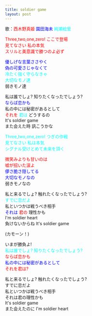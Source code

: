 ```yaml
---
title: soldier game
layout: post
---
```

歌：<font color="red">西木野真姫</font> <font color="blue">園田海未</font> <font color="cyan">絢瀬絵里</font>

<p><font color="red">Three,two,one,zero! ここで登場<br />
見てなさい 私の本気<br />
スリルと美意識で勝つのよ必ず</font></p>

<p><font color="blue">優しげな言葉ささやく<br />
偽の可愛さじゃなくて</font><br />
<font color="cyan">冷たく強く守らなきゃ<br />
大切なモノ達</font><br />
弱きモノ達</p>

<p>私は誰でしょ? 知りたくなったでしょう?<br />
<font color="blue">ならば恋かも</font><br />
私の中には秘密があるとして<br />
<font color="red">それを</font> <font color="cyan">君は</font> どうするの<br />
It's soldier game<br />
また会えた時 訊こうかな</p>

<p><font color="cyan">Three,two,one,zero! つぎの作戦<br />
見てなさい 私は本気<br />
シグナル受けとめて未来を頂く</font></p>

<p><font color="red">微笑みよりも甘いのは<br />
嘘が招いた涙よ</font><br />
<font color="blue">儚さ脆さ隠してる<br />
大切なモノなの</font><br />
弱きモノなの</p>

<p>私と来るでしょ? 触れたくなったでしょう?<br />
<font color="cyan">すでに恋だよ</font><br />
私といつかは戦うべき相手<br />
<font color="blue">それは</font> <font color="red">君の</font> 理性かも<br />
I'm soldier heart<br />
負けないからね It's soldier game</p>

<p>(カモーン！)</p>

<p>いまが勝負よ!<br />
<font color="cyan">私は誰でしょ? 知りたくなったでしょう?</font><br />
<font color="red">ならば恋かも</font><br />
<font color="blue">私の中には秘密があるとして</font><br />
<font color="red">それを君は?</font></p>

<p>私と来るでしょ? 触れたくなったでしょう?<br />
すでに恋だよ<br />
私といつかは戦うべき相手<br />
それは君の理性かも<br />
It's soldier game<br />
また会えたのに I'm soldier heart</p>